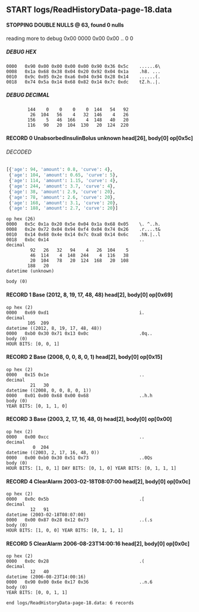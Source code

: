 ## START logs/ReadHistoryData-page-18.data
#### STOPPING DOUBLE NULLS @ 63, found 0 nulls
reading more to debug 0x00
    0000   0x00 0x00                                  ..
              0    0
##### DEBUG HEX
    0000   0x90 0x00 0x00 0x00 0x00 0x90 0x36 0x5c    ......6\
    0008   0x1a 0x68 0x38 0x04 0x20 0x92 0x04 0x1a    .h8. ...
    0010   0x9c 0x05 0x2e 0xa6 0x04 0x94 0x28 0x14    ......(.
    0018   0x74 0x5a 0x14 0x68 0x82 0x14 0x7c 0xdc    tZ.h..|.
##### DEBUG DECIMAL
            144    0    0    0    0  144   54   92
             26  104   56    4   32  146    4   26
            156    5   46  166    4  148   40   20
            116   90   20  104  130   20  124  220
#### RECORD 0 UnabsorbedInsulinBolus unknown head[26], body[0] op[0x5c]
###### DECODED
```python
[{'age': 94, 'amount': 0.8, 'curve': 4},
 {'age': 104, 'amount': 0.65, 'curve': 5},
 {'age': 114, 'amount': 1.15, 'curve': 4},
 {'age': 244, 'amount': 3.7, 'curve': 4},
 {'age': 38, 'amount': 2.9, 'curve': 20},
 {'age': 78, 'amount': 2.6, 'curve': 20},
 {'age': 168, 'amount': 3.1, 'curve': 20},
 {'age': 188, 'amount': 2.7, 'curve': 20}]
```
    op hex (26)
    0000   0x5c 0x1a 0x20 0x5e 0x04 0x1a 0x68 0x05    \. ^..h.
    0008   0x2e 0x72 0x04 0x94 0xf4 0x04 0x74 0x26    .r....t&
    0010   0x14 0x68 0x4e 0x14 0x7c 0xa8 0x14 0x6c    .hN.|..l
    0018   0xbc 0x14                                  ..
    decimal
             92   26   32   94    4   26  104    5
             46  114    4  148  244    4  116   38
             20  104   78   20  124  168   20  108
            188   20
    datetime (unknown)

    body (0)

#### RECORD 1 Base (2012, 8, 19, 17, 48, 48) head[2], body[0] op[0x69]

    op hex (2)
    0000   0x69 0xd1                                  i.
    decimal
            105  209
    datetime ((2012, 8, 19, 17, 48, 48))
    0000   0xb0 0x30 0x71 0x13 0x0c                   .0q..
    body (0)
    HOUR BITS: [0, 0, 1]
#### RECORD 2 Base (2008, 0, 0, 8, 0, 1) head[2], body[0] op[0x15]

    op hex (2)
    0000   0x15 0x1e                                  ..
    decimal
             21   30
    datetime ((2008, 0, 0, 8, 0, 1))
    0000   0x01 0x00 0x68 0x00 0x68                   ..h.h
    body (0)
    YEAR BITS: [0, 1, 1, 0]
#### RECORD 3 Base (2003, 2, 17, 16, 48, 0) head[2], body[0] op[0x00]

    op hex (2)
    0000   0x00 0xcc                                  ..
    decimal
              0  204
    datetime ((2003, 2, 17, 16, 48, 0))
    0000   0x00 0xb0 0x30 0x51 0x73                   ..0Qs
    body (0)
    HOUR BITS: [1, 0, 1] DAY BITS: [0, 1, 0] YEAR BITS: [0, 1, 1, 1]
#### RECORD 4 ClearAlarm 2003-02-18T08:07:00 head[2], body[0] op[0x0c]

    op hex (2)
    0000   0x0c 0x5b                                  .[
    decimal
             12   91
    datetime (2003-02-18T08:07:00)
    0000   0x00 0x87 0x28 0x12 0x73                   ..(.s
    body (0)
    HOUR BITS: [1, 0, 0] YEAR BITS: [0, 1, 1, 1]
#### RECORD 5 ClearAlarm 2006-08-23T14:00:16 head[2], body[0] op[0x0c]

    op hex (2)
    0000   0x0c 0x28                                  .(
    decimal
             12   40
    datetime (2006-08-23T14:00:16)
    0000   0x90 0x00 0x6e 0x17 0x36                   ..n.6
    body (0)
    YEAR BITS: [0, 0, 1, 1]
`end logs/ReadHistoryData-page-18.data: 6 records`
